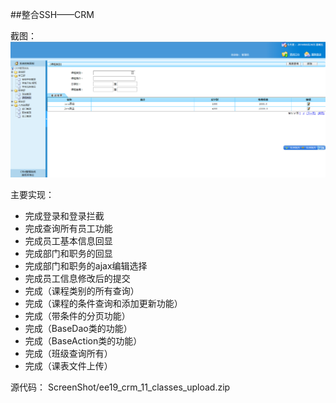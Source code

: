 

##整合SSH——CRM

截图：
![CRM截图](./ScreenShot/394918359.png)


主要实现：

*  完成登录和登录拦截
*  完成查询所有员工功能
*  完成员工基本信息回显
*  完成部门和职务的回显
*  完成部门和职务的ajax编辑选择
*  完成员工信息修改后的提交
*  完成（课程类别的所有查询）
*  完成（课程的条件查询和添加更新功能）
*  完成（带条件的分页功能）
*  完成（BaseDao类的功能）
*  完成（BaseAction类的功能）
*  完成（班级查询所有）
*  完成（课表文件上传）
 
 
 
 源代码：
 ScreenShot/ee19_crm_11_classes_upload.zip